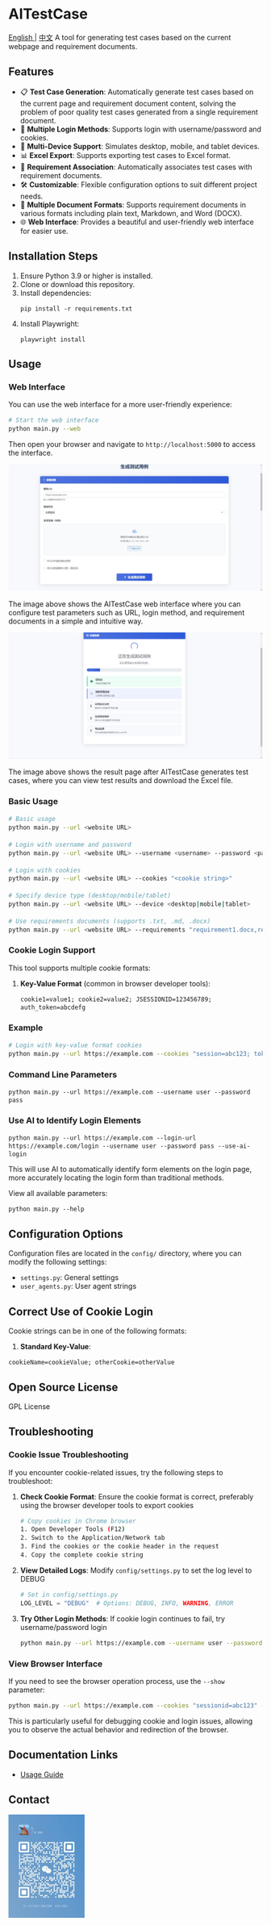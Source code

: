 # AITestCase
[English ](README_EN.md) | [中文](README_CN.md)
A tool for generating test cases based on the current webpage and requirement documents.

## Features

- 📋 **Test Case Generation**: Automatically generate test cases based on the current page and requirement document content, solving the problem of poor quality test cases generated from a single requirement document.
- 🔐 **Multiple Login Methods**: Supports login with username/password and cookies.
- 📱 **Multi-Device Support**: Simulates desktop, mobile, and tablet devices.
- 📊 **Excel Export**: Supports exporting test cases to Excel format.
- 📝 **Requirement Association**: Automatically associates test cases with requirement documents.
- 🛠️ **Customizable**: Flexible configuration options to suit different project needs.
- 📄 **Multiple Document Formats**: Supports requirement documents in various formats including plain text, Markdown, and Word (DOCX).
- 🌐 **Web Interface**: Provides a beautiful and user-friendly web interface for easier use.

## Installation Steps

1. Ensure Python 3.9 or higher is installed.
2. Clone or download this repository.
3. Install dependencies:
   ```
   pip install -r requirements.txt
   ```
4. Install Playwright:
   ```
   playwright install
   ```

## Usage

### Web Interface

You can use the web interface for a more user-friendly experience:

```bash
# Start the web interface
python main.py --web
```

Then open your browser and navigate to `http://localhost:5000` to access the interface.

![AITestCase Web Interface](页面.png)

The image above shows the AITestCase web interface where you can configure test parameters such as URL, login method, and requirement documents in a simple and intuitive way.

![AITestCase Result Page](页面2.png)

The image above shows the result page after AITestCase generates test cases, where you can view test results and download the Excel file.

### Basic Usage

```bash
# Basic usage
python main.py --url <website URL>

# Login with username and password
python main.py --url <website URL> --username <username> --password <password>

# Login with cookies
python main.py --url <website URL> --cookies "<cookie string>"

# Specify device type (desktop/mobile/tablet)
python main.py --url <website URL> --device <desktop|mobile|tablet>

# Use requirements documents (supports .txt, .md, .docx)
python main.py --url <website URL> --requirements "requirement1.docx,requirement2.md,requirement3.txt"
```

### Cookie Login Support

This tool supports multiple cookie formats:

1. **Key-Value Format** (common in browser developer tools):
   ```
   cookie1=value1; cookie2=value2; JSESSIONID=123456789; auth_token=abcdefg
   ```

### Example

```bash
# Login with key-value format cookies
python main.py --url https://example.com --cookies "session=abc123; token=xyz789"
```

### Command Line Parameters

```
python main.py --url https://example.com --username user --password pass
```

### Use AI to Identify Login Elements

```
python main.py --url https://example.com --login-url https://example.com/login --username user --password pass --use-ai-login
```

This will use AI to automatically identify form elements on the login page, more accurately locating the login form than traditional methods.

View all available parameters:

```
python main.py --help
```

## Configuration Options

Configuration files are located in the `config/` directory, where you can modify the following settings:

- `settings.py`: General settings
- `user_agents.py`: User agent strings

## Correct Use of Cookie Login

Cookie strings can be in one of the following formats:

1. **Standard Key-Value**:
```
cookieName=cookieValue; otherCookie=otherValue
```

## Open Source License

   GPL License

## Troubleshooting

### Cookie Issue Troubleshooting

If you encounter cookie-related issues, try the following steps to troubleshoot:

1. **Check Cookie Format**: Ensure the cookie format is correct, preferably using the browser developer tools to export cookies
   ```bash
   # Copy cookies in Chrome browser
   1. Open Developer Tools (F12)
   2. Switch to the Application/Network tab
   3. Find the cookies or the cookie header in the request
   4. Copy the complete cookie string
   ```

2. **View Detailed Logs**: Modify `config/settings.py` to set the log level to DEBUG
   ```python
   # Set in config/settings.py
   LOG_LEVEL = "DEBUG"  # Options: DEBUG, INFO, WARNING, ERROR
   ```

3. **Try Other Login Methods**: If cookie login continues to fail, try username/password login
   ```bash
   python main.py --url https://example.com --username user --password pass
   ```

### View Browser Interface

If you need to see the browser operation process, use the `--show` parameter:

```bash
python main.py --url https://example.com --cookies "sessionid=abc123" --show true
```

This is particularly useful for debugging cookie and login issues, allowing you to observe the actual behavior and redirection of the browser.

## Documentation Links

- [Usage Guide](USAGE_EN.md)

## Contact

<img src="contact.jpg" alt="Contact QR Code" style="width: 30%; height: auto;">